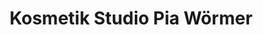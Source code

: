 ---
title: "Kosmetik Studio Pia Wörmer"
url: /bispingen/kosmetik-studio-pia-woermer/
shop: Kosmetik
---
